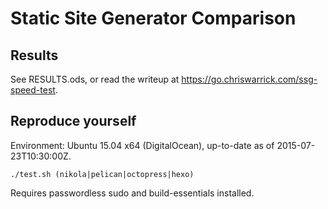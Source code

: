 # Static Site Generator Comparison

## Results

See RESULTS.ods, or read the writeup at <https://go.chriswarrick.com/ssg-speed-test>.

## Reproduce yourself

Environment: Ubuntu 15.04 x64 (DigitalOcean), up-to-date as of 2015-07-23T10:30:00Z.

    ./test.sh (nikola|pelican|octopress|hexo)

Requires passwordless sudo and build-essentials installed.
